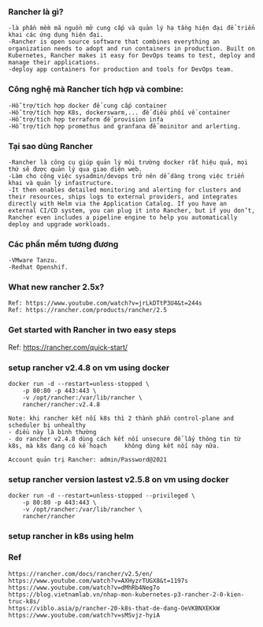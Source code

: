 ### Rancher là gì?
    -là phần mềm mã nguồn mở cung cấp và quản lý hạ tầng hiện đại để triển khai các ứng dụng hiện đại.
    -Rancher is open source software that combines everything an organization needs to adopt and run containers in production. Built on Kubernetes, Rancher makes it easy for DevOps teams to test, deploy and manage their applications.
    -deploy app containers for production and tools for DevOps team.
### Công nghệ mà Rancher tích hợp và combine:
    -Hỗ trợ/tích hợp docker để cung cấp container
    -Hỗ trợ/tích hợp K8s, dockerswarm,... để điều phối về container
    -Hỗ trợ/tích hợp terraform để provision infa
    -Hỗ trợ/tích hợp promethus and granfana để moinitor and arlerting.    

### Tại sao dùng Rancher
    -Rancher là công cụ giúp quản lý môi trường docker rất hiệu quả, mọi thứ sẽ được quản lý qua giao diện web.
    -Làm cho công việc sysadmin/devops trở nên dễ dàng trong việc triển khai và quản lý infastructure.
    -It then enables detailed monitoring and alerting for clusters and their resources, ships logs to external providers, and integrates directly with Helm via the Application Catalog. If you have an external CI/CD system, you can plug it into Rancher, but if you don’t, Rancher even includes a pipeline engine to help you automatically deploy and upgrade workloads.

### Các phần mềm tương đương
    -VMware Tanzu.
    -Redhat Openshif.

### What new rancher 2.5x?
    Ref: https://www.youtube.com/watch?v=jrLkDTtP3U4&t=244s
    Ref: https://rancher.com/products/rancher/2.5

### Get started with Rancher in two easy steps
   Ref: https://rancher.com/quick-start/
    
### setup rancher v2.4.8 on vm using docker
    docker run -d --restart=unless-stopped \
        -p 80:80 -p 443:443 \
        -v /opt/rancher:/var/lib/rancher \
        rancher/rancher:v2.4.8
    
    Note: khi rancher kết nối k8s thì 2 thành phần control-plane and scheduler bị unhealthy
    - điều này là bình thường
    - do rancher v2.4.8 dùng cách kết nối unsecure để lấy thông tin từ k8s, mà k8s đang có kế hoạch     không dùng kết nối này nữa.    
    
    Account quản trị Rancher: admin/Password@2021     

### setup rancher version lastest v2.5.8 on vm using docker
    docker run -d --restart=unless-stopped --privileged \
        -p 80:80 -p 443:443 \
        -v /opt/rancher:/var/lib/rancher \
        rancher/rancher
    
### setup rancher in k8s using helm

### Ref
    https://rancher.com/docs/rancher/v2.5/en/
    https://www.youtube.com/watch?v=AXHyzrTUGX8&t=1197s
    https://www.youtube.com/watch?v=dMhRb4Neg7o
    https://blog.vietnamlab.vn/nhap-mon-kubernetes-p3-rancher-2-0-kien-truc-k8s/
    https://viblo.asia/p/rancher-20-k8s-that-de-dang-OeVKBNXEKkW
    https://www.youtube.com/watch?v=sMSvjz-hyiA

